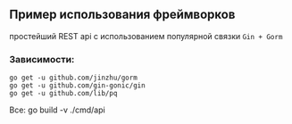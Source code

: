 ## Пример использования фреймворков

простейший REST api с использованием популярной связки ```Gin + Gorm```


### Зависимости:
```
go get -u github.com/jinzhu/gorm
go get -u github.com/gin-gonic/gin
go get -u github.com/lib/pq 
```

Все: go build -v ./cmd/api

